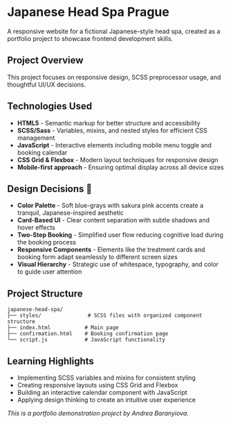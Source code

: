 # Japanese Head Spa Prague

A responsive website for a fictional Japanese-style head spa, created as a portfolio project to showcase frontend development skills.

## Project Overview

This project focuses on responsive design, SCSS preprocessor usage, and thoughtful UI/UX decisions.

## Technologies Used

- **HTML5** - Semantic markup for better structure and accessibility
- **SCSS/Sass** - Variables, mixins, and nested styles for efficient CSS management
- **JavaScript** - Interactive elements including mobile menu toggle and booking calendar
- **CSS Grid & Flexbox** - Modern layout techniques for responsive design
- **Mobile-first approach** - Ensuring optimal display across all device sizes

## Design Decisions 🌸

- **Color Palette** - Soft blue-grays with sakura pink accents create a tranquil, Japanese-inspired aesthetic
- **Card-Based UI** - Clear content separation with subtle shadows and hover effects
- **Two-Step Booking** - Simplified user flow reducing cognitive load during the booking process
- **Responsive Components** - Elements like the treatment cards and booking form adapt seamlessly to different screen sizes
- **Visual Hierarchy** - Strategic use of whitespace, typography, and color to guide user attention

## Project Structure

```
japanese-head-spa/
├── styles/               # SCSS files with organized component structure
├── index.html           # Main page
├── confirmation.html    # Booking confirmation page
└── script.js            # JavaScript functionality
```

## Learning Highlights

- Implementing SCSS variables and mixins for consistent styling
- Creating responsive layouts using CSS Grid and Flexbox
- Building an interactive calendar component with JavaScript
- Applying design thinking to create an intuitive user experience

*This is a portfolio demonstration project by Andrea Baranyiova.*
